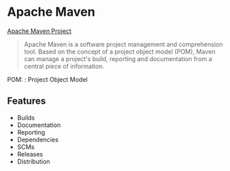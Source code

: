 # Apache Maven
[Apache Maven Project](https://maven.apache.org/)

> Apache Maven is a software project management and comprehension tool.
> Based on the concept of a project object model (POM),
> Maven can manage a project's build, reporting and documentation
> from a central piece of information.

POM:
: Project Object Model

## Features
- Builds
- Documentation
- Reporting
- Dependencies
- SCMs
- Releases
- Distribution
